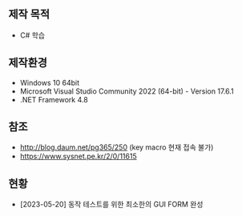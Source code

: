 ## 제작 목적
* C# 학습 

## 제작환경
* Windows 10 64bit
* Microsoft Visual Studio Community 2022 (64-bit) - Version 17.6.1
* .NET Framework 4.8

## 참조
* http://blog.daum.net/pg365/250 (key macro 현재 접속 불가)
* https://www.sysnet.pe.kr/2/0/11615

## 현황
* [2023-05-20] 동작 테스트를 위한 최소한의 GUI FORM 완성
